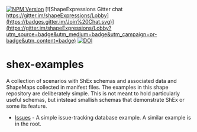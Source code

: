 [![NPM Version](https://badge.fury.io/js/shex-examples.png)](https://npmjs.org/package/shex-examples)
[![ShapeExpressions Gitter chat https://gitter.im/shapeExpressions/Lobby](https://badges.gitter.im/Join%20Chat.svg)](https://gitter.im/shapeExpressions/Lobby?utm_source=badge&utm_medium=badge&utm_campaign=pr-badge&utm_content=badge)
[![DOI](https://zenodo.org/badge/DOI/10.5281/zenodo.1213693.svg)](https://doi.org/10.5281/zenodo.1213693)

# shex-examples

A collection of scenarios with ShEx schemas and associated data and ShapeMaps collected in manifest files. The examples in this shape repository are deliberately simple. This is not meant to hold particularly useful schemas, but intstead smallish schemas that demonstrate ShEx or some its feature.

* [Issues](scenario/Issues/) - A simple issue-tracking database example. A similar example is in the root.
